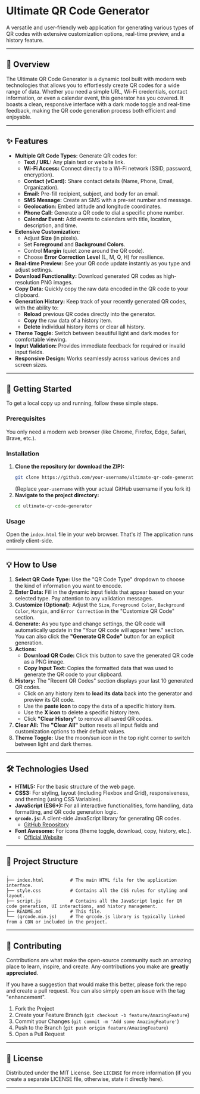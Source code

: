 

# Ultimate QR Code Generator

A versatile and user-friendly web application for generating various types of QR codes with extensive customization options, real-time preview, and a history feature.

-----

## 🌟 Overview

The Ultimate QR Code Generator is a dynamic tool built with modern web technologies that allows you to effortlessly create QR codes for a wide range of data. Whether you need a simple URL, Wi-Fi credentials, contact information, or even a calendar event, this generator has you covered. It boasts a clean, responsive interface with a dark mode toggle and real-time feedback, making the QR code generation process both efficient and enjoyable.

-----

## ✨ Features

  * **Multiple QR Code Types:** Generate QR codes for:
      * **Text / URL:** Any plain text or website link.
      * **Wi-Fi Access:** Connect directly to a Wi-Fi network (SSID, password, encryption).
      * **Contact (vCard):** Share contact details (Name, Phone, Email, Organization).
      * **Email:** Pre-fill recipient, subject, and body for an email.
      * **SMS Message:** Create an SMS with a pre-set number and message.
      * **Geolocation:** Embed latitude and longitude coordinates.
      * **Phone Call:** Generate a QR code to dial a specific phone number.
      * **Calendar Event:** Add events to calendars with title, location, description, and time.
  * **Extensive Customization:**
      * Adjust **Size** (in pixels).
      * Set **Foreground** and **Background Colors**.
      * Control **Margin** (quiet zone around the QR code).
      * Choose **Error Correction Level** (L, M, Q, H) for resilience.
  * **Real-time Preview:** See your QR code update instantly as you type and adjust settings.
  * **Download Functionality:** Download generated QR codes as high-resolution PNG images.
  * **Copy Data:** Quickly copy the raw data encoded in the QR code to your clipboard.
  * **Generation History:** Keep track of your recently generated QR codes, with the ability to:
      * **Reload** previous QR codes directly into the generator.
      * **Copy** the raw data of a history item.
      * **Delete** individual history items or clear all history.
  * **Theme Toggle:** Switch between beautiful light and dark modes for comfortable viewing.
  * **Input Validation:** Provides immediate feedback for required or invalid input fields.
  * **Responsive Design:** Works seamlessly across various devices and screen sizes.

-----

## 🚀 Getting Started

To get a local copy up and running, follow these simple steps.

### Prerequisites

You only need a modern web browser (like Chrome, Firefox, Edge, Safari, Brave, etc.).

### Installation

1.  **Clone the repository (or download the ZIP):**
    ```bash
    git clone https://github.com/your-username/ultimate-qr-code-generator.git
    ```
    (Replace `your-username` with your actual GitHub username if you fork it)
2.  **Navigate to the project directory:**
    ```bash
    cd ultimate-qr-code-generator
    ```

### Usage

Open the `index.html` file in your web browser. That's it\! The application runs entirely client-side.

-----

## 💡 How to Use

1.  **Select QR Code Type:** Use the "QR Code Type" dropdown to choose the kind of information you want to encode.
2.  **Enter Data:** Fill in the dynamic input fields that appear based on your selected type. Pay attention to any validation messages.
3.  **Customize (Optional):** Adjust the `Size`, `Foreground Color`, `Background Color`, `Margin`, and `Error Correction` in the "Customize QR Code" section.
4.  **Generate:** As you type and change settings, the QR code will automatically update in the "Your QR code will appear here." section. You can also click the **"Generate QR Code"** button for an explicit generation.
5.  **Actions:**
      * **Download QR Code:** Click this button to save the generated QR code as a PNG image.
      * **Copy Input Text:** Copies the formatted data that was used to generate the QR code to your clipboard.
6.  **History:** The "Recent QR Codes" section displays your last 10 generated QR codes.
      * Click on any history item to **load its data** back into the generator and preview its QR code.
      * Use the **paste icon** to copy the data of a specific history item.
      * Use the **X icon** to delete a specific history item.
      * Click **"Clear History"** to remove all saved QR codes.
7.  **Clear All:** The **"Clear All"** button resets all input fields and customization options to their default values.
8.  **Theme Toggle:** Use the moon/sun icon in the top right corner to switch between light and dark themes.

-----

## 🛠️ Technologies Used

  * **HTML5:** For the basic structure of the web page.
  * **CSS3:** For styling, layout (including Flexbox and Grid), responsiveness, and theming (using CSS Variables).
  * **JavaScript (ES6+):** For all interactive functionalities, form handling, data formatting, and QR code generation logic.
  * **`qrcode.js`:** A client-side JavaScript library for generating QR codes.
      * [GitHub Repository](https://github.com/davidshimjs/qrcodejs)
  * **Font Awesome:** For icons (theme toggle, download, copy, history, etc.).
      * [Official Website](https://fontawesome.com/)

-----

## 📁 Project Structure

```
.
├── index.html          # The main HTML file for the application interface.
├── style.css           # Contains all the CSS rules for styling and layout.
├── script.js           # Contains all the JavaScript logic for QR code generation, UI interactions, and history management.
├── README.md           # This file.
└── (qrcode.min.js)     # The qrcode.js library is typically linked from a CDN or included in the project.
```

-----

## 🤝 Contributing

Contributions are what make the open-source community such an amazing place to learn, inspire, and create. Any contributions you make are **greatly appreciated**.

If you have a suggestion that would make this better, please fork the repo and create a pull request. You can also simply open an issue with the tag "enhancement".

1.  Fork the Project
2.  Create your Feature Branch (`git checkout -b feature/AmazingFeature`)
3.  Commit your Changes (`git commit -m 'Add some AmazingFeature'`)
4.  Push to the Branch (`git push origin feature/AmazingFeature`)
5.  Open a Pull Request

-----

## 📄 License

Distributed under the MIT License. See `LICENSE` for more information (if you create a separate LICENSE file, otherwise, state it directly here).

-----
